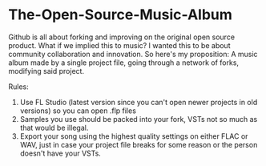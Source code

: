 # The-Open-Source-Music-Album
Github is all about forking and improving on the original open source product. What if we implied this to music? I wanted this to be about community collaboration and innovation. So here's my proposition: A music album made by a single project file, going through a network of forks, modifying said project. 

Rules: 
1. Use FL Studio (latest version since you can't open newer projects in old versions) so you can open .flp files
2. Samples you use should be packed into your fork, VSTs not so much as that would be illegal.
3. Export your song using the highest quality settings on either FLAC or WAV, just in case your project file breaks for some reason or the person doesn't have your VSTs.
